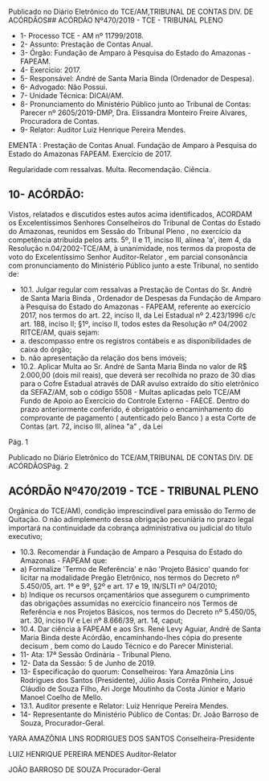 Publicado  no  Diário  Eletrônico do TCE/AM,TRIBUNAL DE CONTAS DIV. DE ACÓRDÃOS## ACÓRDÃO Nº470/2019 - TCE - TRIBUNAL PLENO

- 1- Processo TCE - AM nº 11799/2018.
- 2- Assunto: Prestação de Contas Anual.
- 3- Órgão: Fundação de Amparo à Pesquisa do Estado do Amazonas - FAPEAM.
- 4- Exercício: 2017.
- 5- Responsável: André de Santa Maria Binda (Ordenador de Despesa).
- 6- Advogado: Não Possui.
- 7- Unidade Técnica: DICAI/AM.
- 8- Pronunciamento  do  Ministério  Público  junto  ao  Tribunal  de  Contas: Parecer  nº 2605/2019-DMP, Dra. Elissandra Monteiro Freire Alvares, Procuradora de Contas.
- 9- Relator: Auditor Luiz Henrique Pereira Mendes.

EMENTA : Prestação de Contas Anual. Fundação de Amparo  à  Pesquisa  do  Estado  do  Amazonas  FAPEAM. Exercício de 2017.

Regularidade com ressalvas. Multa. Recomendação. Ciência.

## 10-  ACÓRDÃO:

Vistos, relatados e discutidos estes autos acima identificados, ACORDAM os Excelentíssimos Senhores Conselheiros do Tribunal de Contas do Estado do Amazonas, reunidos em Sessão do Tribunal Pleno , no exercício da competência atribuída pelos arts. 5º, II e 11, inciso III, alínea 'a', item 4, da Resolução n.04/2002-TCE/AM, à unanimidade, nos  termos  da  proposta  de  voto  do  Excelentíssimo  Senhor  Auditor-Relator ,  em  parcial consonância com pronunciamento do Ministério Público junto a este Tribunal, no sentido de:

- 10.1. Julgar regular com ressalvas a Prestação de Contas do Sr. André de Santa Maria Binda , Ordenador de Despesas da Fundação de Amparo à Pesquisa  do  Estado  do  Amazonas  -  FAPEAM,  referente  ao  exercício 2017, nos termos do art. 22, inciso II, da Lei Estadual nº 2.423/1996 c/c art. 188, inciso II; §1º, inciso II, todos estes da Resolução nº 04/2002 RITCE/AM, quais sejam:
- a.  descompasso  entre  os  registros  contábeis  e  as  disponibilidades  de caixa do órgão;
- b. não apresentação da relação dos bens imóveis;
- 10.2. Aplicar  Multa ao Sr.  André  de  Santa  Maria  Binda no  valor  de R$ 2.000,00 (dois mil reais), que deverá ser recolhida no prazo de 30 dias para o Cofre Estadual através de DAR avulso extraído do sítio eletrônico da  SEFAZ/AM,  sob  o  código  5508  -  Multas  aplicadas  pelo  TCE/AM  Fundo de Apoio ao Exercício do Controle Externo - FAECE. Dentro do prazo anteriormente conferido, é obrigatório o encaminhamento  do  comprovante  de  pagamento  ( autenticado pelo Banco )  a  esta  Corte  de  Contas  (art.  72,  inciso  III,  alínea  "a"  ,  da  Lei

Pág. 1

Publicado  no  Diário  Eletrônico do TCE/AM,TRIBUNAL DE CONTAS DIV. DE ACÓRDÃOSPág. 2

## ACÓRDÃO Nº470/2019 - TCE - TRIBUNAL PLENO

Orgânica do TCE/AM), condição imprescindível para emissão do Termo de Quitação. O não adimplemento dessa obrigação pecuniária no prazo legal importará na continuidade da cobrança administrativa ou judicial do título executivo;

- 10.3. Recomendar à Fundação  de  Amparo  a  Pesquisa  do  Estado  do Amazonas - FAPEAM que:
- a)  Formalize  'Termo de Referência' e não 'Projeto Básico' quando for licitar na  modalidade  Pregão  Eletrônico,  nos  termos  do  Decreto  nº 5.450/05, art. 1º e 9º, §2º e art. 17 e 19, IN/SLTI nº 04/2010;
- b) Indique os recursos orçamentários que assegurem o cumprimento das obrigações assumidas no exercício financeiro nos Termos de Referência e  nos  Projetos  Básicos,  nos  termos  do  Decreto  nº  5.450/05,  art.  30, inciso IV e Lei nº 8.666/39, art. 14, caput;
- 10.4. Dar  ciência à  FAPEAM  e  aos Srs.  René  Levy  Aguiar,  André  de Santa  Maria  Binda deste Acórdão, encaminhando-lhes  cópia  do presente decisum , bem  como  do  Laudo  Técnico e do Parecer Ministerial.
- 11-  Ata: 17ª Sessão Ordinária - Tribunal Pleno.
- 12-  Data da Sessão: 5 de Junho de 2019.
- 13-  Especificação  do  quorum: Conselheiros: Yara  Amazônia  Lins  Rodrigues  dos Santos  (Presidente),  Júlio  Assis  Corrêa  Pinheiro,  Josué  Cláudio  de  Souza  Filho,  Ari Jorge Moutinho da Costa Júnior e Mario Manoel Coelho de Mello.
- 13.1. Auditor presente e Relator: Luiz Henrique Pereira Mendes.
- 14-  Representante  do  Ministério  Público  de  Contas: Dr. João  Barroso  de  Souza, Procurador-Geral.

YARA AMAZÔNIA LINS RODRIGUES DOS SANTOS Conselheira-Presidente

LUIZ HENRIQUE PEREIRA MENDES Auditor-Relator

JOÃO BARROSO DE SOUZA Procurador-Geral